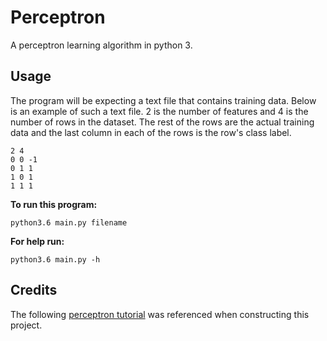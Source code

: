 # Perceptron

A perceptron learning algorithm in python 3.

## Usage

The program will be expecting a text file that contains training data. Below is an example of such a text file. 2 is the number of features and 4 is the number of rows in the dataset. The rest of the rows are the actual training data and the last column in each of the rows is the row's class label.

```
2 4
0 0 -1
0 1 1
1 0 1
1 1 1
```

**To run this program:**
```
python3.6 main.py filename
```

**For help run:**
```
python3.6 main.py -h
```

## Credits
The following [perceptron tutorial](https://blog.dbrgn.ch/2013/3/26/perceptrons-in-python/) was referenced when constructing this project.
